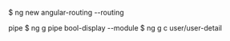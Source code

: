 $ ng new angular-routing --routing


pipe
$ ng g pipe bool-display --module
$ ng g c user/user-detail 